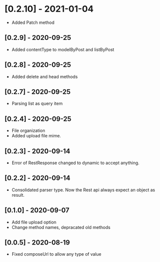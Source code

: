 # [0.2.10] - 2021-01-04

- Added Patch method

## [0.2.9] - 2020-09-25

- Added contentType to modelByPost and listByPost

## [0.2.8] - 2020-09-25

- Added delete and head methods

## [0.2.7] - 2020-09-25

- Parsing list as query item

## [0.2.4] - 2020-09-25

- File organization
- Added upload file mime.

## [0.2.3] - 2020-09-14

- Error of RestResponse changed to dynamic to accept anything.

## [0.2.2] - 2020-09-14

- Consolidated parser type. Now the Rest api always expect an object as result.

## [0.1.0] - 2020-09-07

- Add file upload option
- Change method names, depracated old methods

## [0.0.5] - 2020-08-19

- Fixed composeUrl to allow any type of value